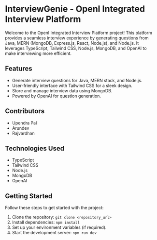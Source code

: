 # InterviewGenie - OpenI Integrated Interview Platform

Welcome to the OpenI Integrated Interview Platform project! This platform provides a seamless interview experience by generating questions from Java, MERN (MongoDB, Express.js, React, Node.js), and Node.js. It leverages TypeScript, Tailwind CSS, Node.js, MongoDB, and OpenAI to make interviewing more efficient.

## Features

- Generate interview questions for Java, MERN stack, and Node.js.
- User-friendly interface with Tailwind CSS for a sleek design.
- Store and manage interview data using MongoDB.
- Powered by OpenAI for question generation.

## Contributors

- Upendra Pal
- Arundev
- Rajvardhan

## Technologies Used

- TypeScript
- Tailwind CSS
- Node.js
- MongoDB
- OpenAI

## Getting Started

Follow these steps to get started with the project:

1. Clone the repository: `git clone <repository_url>`
2. Install dependencies: `npm install`
3. Set up your environment variables (if required).
4. Start the development server: `npm run dev`


